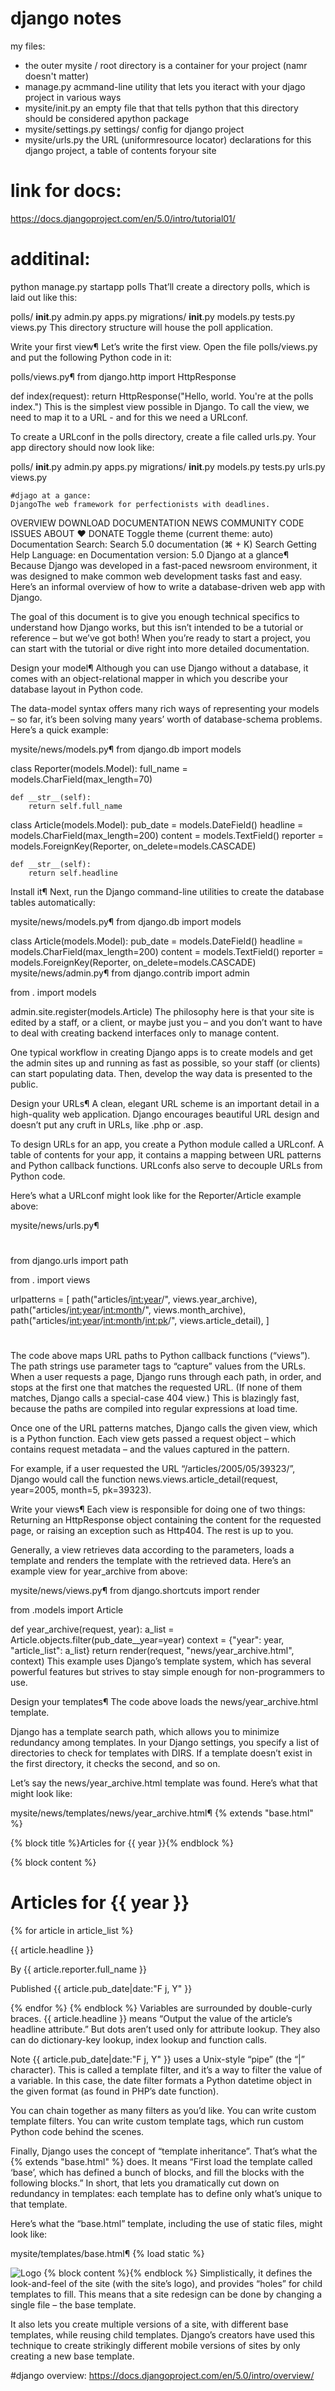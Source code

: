 # django notes
my files:
- the outer mysite / root directory is a container for your project (namr doesn't matter)
- manage.py acmmand-line utility that lets you iteract with your djago project in various ways
- mysite/init.py an empty file that that tells python that this directory should be considered apython package
- mysite/settings.py settings/ config for django project
- mysite/urls.py the URL (uniformresource locator) declarations for this django project, a table of contents foryour site


# link for docs:
https://docs.djangoproject.com/en/5.0/intro/tutorial01/


# additinal:
 python manage.py startapp polls
That’ll create a directory polls, which is laid out like this:

polls/
    __init__.py
    admin.py
    apps.py
    migrations/
        __init__.py
    models.py
    tests.py
    views.py
This directory structure will house the poll application.

Write your first view¶
Let’s write the first view. Open the file polls/views.py and put the following Python code in it:

polls/views.py¶
from django.http import HttpResponse


def index(request):
    return HttpResponse("Hello, world. You're at the polls index.")
This is the simplest view possible in Django. To call the view, we need to map it to a URL - and for this we need a URLconf.

To create a URLconf in the polls directory, create a file called urls.py. Your app directory should now look like:

polls/
    __init__.py
    admin.py
    apps.py
    migrations/
        __init__.py
    models.py
    tests.py
    urls.py
    views.py



    #djago at a gance:
    DjangoThe web framework for perfectionists with deadlines.
OVERVIEW
DOWNLOAD
DOCUMENTATION
NEWS
COMMUNITY
CODE
ISSUES
ABOUT
♥ DONATE
Toggle theme (current theme: auto)
Documentation
Search:
Search 5.0 documentation (⌘ + K)
Search
Getting Help
Language: en
Documentation version: 5.0
Django at a glance¶
Because Django was developed in a fast-paced newsroom environment, it was designed to make common web development tasks fast and easy. Here’s an informal overview of how to write a database-driven web app with Django.

The goal of this document is to give you enough technical specifics to understand how Django works, but this isn’t intended to be a tutorial or reference – but we’ve got both! When you’re ready to start a project, you can start with the tutorial or dive right into more detailed documentation.

Design your model¶
Although you can use Django without a database, it comes with an object-relational mapper in which you describe your database layout in Python code.

The data-model syntax offers many rich ways of representing your models – so far, it’s been solving many years’ worth of database-schema problems. Here’s a quick example:

mysite/news/models.py¶
from django.db import models


class Reporter(models.Model):
    full_name = models.CharField(max_length=70)

    def __str__(self):
        return self.full_name


class Article(models.Model):
    pub_date = models.DateField()
    headline = models.CharField(max_length=200)
    content = models.TextField()
    reporter = models.ForeignKey(Reporter, on_delete=models.CASCADE)

    def __str__(self):
        return self.headline
Install it¶
Next, run the Django command-line utilities to create the database tables automatically:


mysite/news/models.py¶
from django.db import models


class Article(models.Model):
    pub_date = models.DateField()
    headline = models.CharField(max_length=200)
    content = models.TextField()
    reporter = models.ForeignKey(Reporter, on_delete=models.CASCADE)
mysite/news/admin.py¶
from django.contrib import admin

from . import models

admin.site.register(models.Article)
The philosophy here is that your site is edited by a staff, or a client, or maybe just you – and you don’t want to have to deal with creating backend interfaces only to manage content.

One typical workflow in creating Django apps is to create models and get the admin sites up and running as fast as possible, so your staff (or clients) can start populating data. Then, develop the way data is presented to the public.

Design your URLs¶
A clean, elegant URL scheme is an important detail in a high-quality web application. Django encourages beautiful URL design and doesn’t put any cruft in URLs, like .php or .asp.

To design URLs for an app, you create a Python module called a URLconf. A table of contents for your app, it contains a mapping between URL patterns and Python callback functions. URLconfs also serve to decouple URLs from Python code.

Here’s what a URLconf might look like for the Reporter/Article example above:

mysite/news/urls.py¶
#
from django.urls import path

from . import views

urlpatterns = [
    path("articles/<int:year>/", views.year_archive),
    path("articles/<int:year>/<int:month>/", views.month_archive),
    path("articles/<int:year>/<int:month>/<int:pk>/", views.article_detail),
]
#
The code above maps URL paths to Python callback functions (“views”). The path strings use parameter tags to “capture” values from the URLs. When a user requests a page, Django runs through each path, in order, and stops at the first one that matches the requested URL. (If none of them matches, Django calls a special-case 404 view.) This is blazingly fast, because the paths are compiled into regular expressions at load time.

Once one of the URL patterns matches, Django calls the given view, which is a Python function. Each view gets passed a request object – which contains request metadata – and the values captured in the pattern.

For example, if a user requested the URL “/articles/2005/05/39323/”, Django would call the function news.views.article_detail(request, year=2005, month=5, pk=39323).

Write your views¶
Each view is responsible for doing one of two things: Returning an HttpResponse object containing the content for the requested page, or raising an exception such as Http404. The rest is up to you.

Generally, a view retrieves data according to the parameters, loads a template and renders the template with the retrieved data. Here’s an example view for year_archive from above:

mysite/news/views.py¶
from django.shortcuts import render

from .models import Article


def year_archive(request, year):
    a_list = Article.objects.filter(pub_date__year=year)
    context = {"year": year, "article_list": a_list}
    return render(request, "news/year_archive.html", context)
This example uses Django’s template system, which has several powerful features but strives to stay simple enough for non-programmers to use.

Design your templates¶
The code above loads the news/year_archive.html template.

Django has a template search path, which allows you to minimize redundancy among templates. In your Django settings, you specify a list of directories to check for templates with DIRS. If a template doesn’t exist in the first directory, it checks the second, and so on.

Let’s say the news/year_archive.html template was found. Here’s what that might look like:

mysite/news/templates/news/year_archive.html¶
{% extends "base.html" %}

{% block title %}Articles for {{ year }}{% endblock %}

{% block content %}
<h1>Articles for {{ year }}</h1>

{% for article in article_list %}
    <p>{{ article.headline }}</p>
    <p>By {{ article.reporter.full_name }}</p>
    <p>Published {{ article.pub_date|date:"F j, Y" }}</p>
{% endfor %}
{% endblock %}
Variables are surrounded by double-curly braces. {{ article.headline }} means “Output the value of the article’s headline attribute.” But dots aren’t used only for attribute lookup. They also can do dictionary-key lookup, index lookup and function calls.

Note {{ article.pub_date|date:"F j, Y" }} uses a Unix-style “pipe” (the “|” character). This is called a template filter, and it’s a way to filter the value of a variable. In this case, the date filter formats a Python datetime object in the given format (as found in PHP’s date function).

You can chain together as many filters as you’d like. You can write custom template filters. You can write custom template tags, which run custom Python code behind the scenes.

Finally, Django uses the concept of “template inheritance”. That’s what the {% extends "base.html" %} does. It means “First load the template called ‘base’, which has defined a bunch of blocks, and fill the blocks with the following blocks.” In short, that lets you dramatically cut down on redundancy in templates: each template has to define only what’s unique to that template.

Here’s what the “base.html” template, including the use of static files, might look like:

mysite/templates/base.html¶
{% load static %}
<html>
<head>
    <title>{% block title %}{% endblock %}</title>
</head>
<body>
    <img src="{% static 'images/sitelogo.png' %}" alt="Logo">
    {% block content %}{% endblock %}
</body>
</html>
Simplistically, it defines the look-and-feel of the site (with the site’s logo), and provides “holes” for child templates to fill. This means that a site redesign can be done by changing a single file – the base template.

It also lets you create multiple versions of a site, with different base templates, while reusing child templates. Django’s creators have used this technique to create strikingly different mobile versions of sites by only creating a new base template.

#django overview:
https://docs.djangoproject.com/en/5.0/intro/overview/
